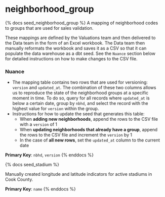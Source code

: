 # neighborhood_group

{% docs seed_neighborhood_group %}
A mapping of neighborhood codes to groups that are used for sales
validation.

These mappings are defined by the Valuations team and then delivered to the
Data team in the form of an Excel workbook. The Data team then manually
reformats the workbook and saves it as a CSV so that it can populate the data
warehouse as a dbt seed. See the `Nuance` section below for detailed
instructions on how to make changes to the CSV file.

### Nuance

- The mapping table contains two rows that are used for versioning: `version` and
  `updated_at`. The combination of these two columns allows us to reproduce the
  state of the neighborhood groups at a specific moment in time. To do so, query
  for all records where `updated_at` is below a certain date, group by `nbhd`,
  and select the record with the highest value for `version` within the group.
- Instructions for how to update the seed that generates this table:
  - When **adding new neighborhoods**, append the rows to the CSV file with a
    `version` of 1
  - When **updating neighborhoods that already have a group**, append the rows
    to the CSV file and increment the `version` by 1
  - In the case of **all new rows**, set the `updated_at` column to the current
    date

**Primary Key**: `nbhd`, `version`
{% enddocs %}

{% docs seed_stadium %}

Manually created longitude and latitude indicators for active stadiums in Cook County.

**Primary Key**: `name`
{% enddocs %}

